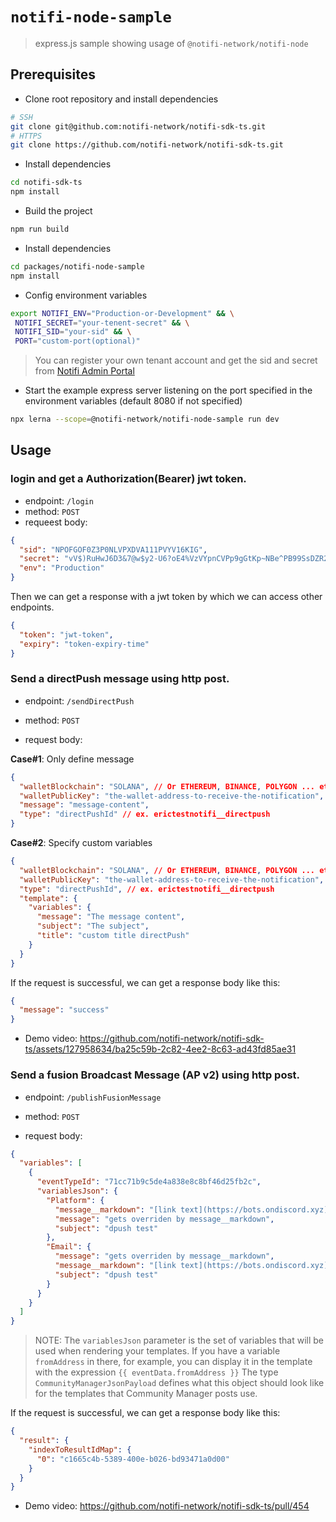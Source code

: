 # `notifi-node-sample`

> express.js sample showing usage of `@notifi-network/notifi-node`

## Prerequisites

- Clone root repository and install dependencies

```bash
# SSH
git clone git@github.com:notifi-network/notifi-sdk-ts.git
# HTTPS
git clone https://github.com/notifi-network/notifi-sdk-ts.git
```

- Install dependencies

```bash
cd notifi-sdk-ts
npm install
```

- Build the project

```bash
npm run build
```

- Install dependencies

```bash
cd packages/notifi-node-sample
npm install
```

- Config environment variables

```bash
export NOTIFI_ENV="Production-or-Development" && \
 NOTIFI_SECRET="your-tenent-secret" && \
 NOTIFI_SID="your-sid" && \
 PORT="custom-port(optional)"
```

> You can register your own tenant account and get the sid and secret from [Notifi Admin Portal](https://admin.notifi.network/)

- Start the example express server listening on the port specified in the environment variables (default 8080 if not specified)

```bash
npx lerna --scope=@notifi-network/notifi-node-sample run dev
```

## Usage

### login and get a Authorization(Bearer) jwt token.

- endpoint: `/login`
- method: `POST`
- requeest body:

```json
{
  "sid": "NPOFGOF0Z3P0NLVPXDVA111PVYV16KIG",
  "secret": "vV$)RuHwJ6D3&7@w$y2-U6?oE4%VzVYpnCVPp9gGtKp~NBe^PB99SsDZR2naU+2>",
  "env": "Production"
}
```

Then we can get a response with a jwt token by which we can access other endpoints.

```json
{
  "token": "jwt-token",
  "expiry": "token-expiry-time"
}
```

### Send a directPush message using http post.

- endpoint: `/sendDirectPush`
- method: `POST`

- request body:

**Case#1**: Only define message

```json
{
  "walletBlockchain": "SOLANA", // Or ETHEREUM, BINANCE, POLYGON ... etc
  "walletPublicKey": "the-wallet-address-to-receive-the-notification",
  "message": "message-content",
  "type": "directPushId" // ex. erictestnotifi__directpush
}
```

**Case#2**: Specify custom variables

```json
{
  "walletBlockchain": "SOLANA", // Or ETHEREUM, BINANCE, POLYGON ... etc
  "walletPublicKey": "the-wallet-address-to-receive-the-notification",
  "type": "directPushId", // ex. erictestnotifi__directpush
  "template": {
    "variables": {
      "message": "The message content",
      "subject": "The subject",
      "title": "custom title directPush"
    }
  }
}
```

If the request is successful, we can get a response body like this:

```json
{
  "message": "success"
}
```

- Demo video: https://github.com/notifi-network/notifi-sdk-ts/assets/127958634/ba25c59b-2c82-4ee2-8c63-ad43fd85ae31

### Send a fusion Broadcast Message (AP v2) using http post.

- endpoint: `/publishFusionMessage`
- method: `POST`

- request body:

```json
{
  "variables": [
    {
      "eventTypeId": "71cc71b9c5de4a838e8c8bf46d25fb2c",
      "variablesJson": {
        "Platform": {
          "message__markdown": "[link text](https://bots.ondiscord.xyz)",
          "message": "gets overriden by message__markdown",
          "subject": "dpush test"
        },
        "Email": {
          "message": "gets overriden by message__markdown",
          "message__markdown": "[link text](https://bots.ondiscord.xyz)",
          "subject": "dpush test"
        }
      }
    }
  ]
}
```

> NOTE:
> The `variablesJson` parameter is the set of variables that will be used when rendering your templates.
> If you have a variable `fromAddress` in there, for example, you can display it in the template with the expression `{{ eventData.fromAddress }}`
> The type `CommunityManagerJsonPayload` defines what this object should look like for the templates that Community Manager posts use.

If the request is successful, we can get a response body like this:

```json
{
  "result": {
    "indexToResultIdMap": {
      "0": "c1665c4b-5389-400e-b026-bd93471a0d00"
    }
  }
}
```

- Demo video: https://github.com/notifi-network/notifi-sdk-ts/pull/454
